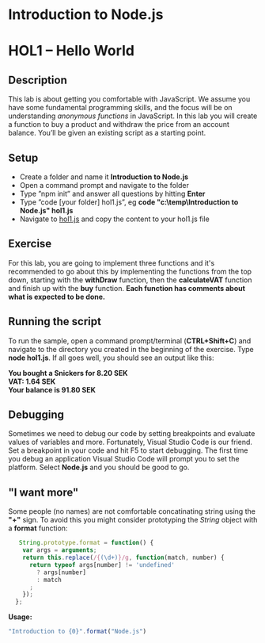 # Introduction to Node.js
# HOL1 – Hello World
## Description
This lab is about getting you comfortable with JavaScript. We assume you have some fundamental programming skills, and the focus will be on understanding *anonymous functions* in JavaScript.
In this lab you will create a function to buy a product and withdraw the price from an account balance. You’ll be given an existing script as a starting point.
## Setup
* Create a folder and name it **Introduction to Node.js**
* Open a command prompt and navigate to the folder
* Type ”npm init” and answer all questions by hitting **Enter**
* Type ”code [your folder] hol1.js”, eg **code "c:\temp\Introduction to Node.js" hol1.js**
* Navigate to [hol1.js](https://github.com/wmmihaa/Introduction-to-Node.js/blob/master/hol1.js) and copy the content to your hol1.js file

## Exercise
For this lab, you are going to implement three functions and it's recommended to go about this by implementing the functions from the top down, starting with the **withDraw** function, then the **calculateVAT** function and finish up with the **buy** function. __Each function has comments about what is expected to be done.__
## Running the script
To run the sample, open a command prompt/terminal (**CTRL+Shift+C**) and navigate to the directory you created in the beginning of the exercise. Type **node hol1.js**.
If all goes well, you should see an output like this:

**You bought a Snickers for 8.20 SEK**  
**VAT: 1.64 SEK**  
**Your balance is 91.80 SEK**  

## Debugging
Sometimes we need to debug our code by setting breakpoints and evaluate values of variables and more. Fortunately, Visual Studio Code is our friend. Set a breakpoint in your code and hit F5 to start debugging. The first time you debug an application Visual Studio Code will prompt you to set the platform. Select **Node.js** and you should be good to go.

## "I want more"
Some people (no names) are not comfortable concatinating string using the **"+"** sign. To avoid this you might consider prototyping the *String* object with a **format** function:

```js
   String.prototype.format = function() {
    var args = arguments;
    return this.replace(/{(\d+)}/g, function(match, number) { 
      return typeof args[number] != 'undefined'
        ? args[number]
        : match
      ;
    });
  };
```
**Usage:**
```js
"Introduction to {0}".format("Node.js")
```
